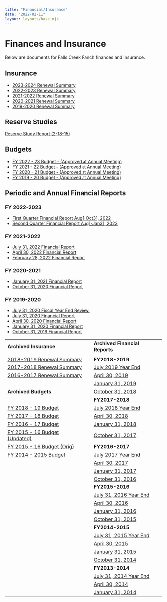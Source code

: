 ```yaml
---
title: "Financial/Insurance"
date: "2022-02-11"
layout: layouts/base.njk
---
```

# Finances and Insurance

Below are documents for Falls Creek Ranch finances and insurance.

## Insurance

- [2023-2024 Renewal Summary](/uploads/2023/02/Falls-Creek-Ranch-Insurance-Summary-2023-24.pdf)
- [2022-2023 Renewal Summary](/uploads/2022/08/FCRA-Insurance-Summary-2022-23.pdf)  
- [2021-2022 Renewal Summary](/uploads/2021/08/FCR-SF-Policy-break-down-20211.pdf)  
- [2020-2021 Renewal Summary](/uploads/2016/02/Website-Summary-for-2020-2021.docx)  
- [2019-2020 Renewal Summary](/uploads/2016/02/Website-Summary-for-2019-2020.pdf)

## Reserve Studies

[Reserve Study Report (2-18-15)](/uploads/2016/02/Reserve-Study-Report-2-18-15.pdf)

## Budgets

- [FY 2022 - 23 Budget - (Approved at Annual Meeting)](/uploads/2022/07/FCR-Final-Budget-FY-2022-23.pdf)  
- [FY 2021 - 22 Budget - (Approved at Annual Meeting)](/uploads/2021/08/FCR-FY-2022-Approved-Budget-.xlsx)  
- [FY 2020 - 21 Budget - (Approved at Annual Meeting)](/uploads/2016/02/FCR-FY-2021-Budget-6-7-20-FINAL.xlsx)  
- [FY 2019 - 20 Budget - (Approved at Annual Meeting)](/uploads/2016/02/FCR-FY2020-Budget-Revised-2-13-20.xlsx)

## Periodic and Annual Financial Reports

### FY 2022-2023

- [First Quarter Financial Report Aug1-Oct31, 2022](/uploads/2023/02/First-Quarter-Financial-Report-Aug1-Oct31-2022.pdf)
- [Second Quarter Financial Report Aug1-Jan31, 2023](/uploads/documents/financial/fcr_second_quarter_financial_report_2022_08_01_to_2023_01_31.pdf)
### FY 2021-2022

- [July 31, 2022 Financial Report](/uploads/2022/12/FY-2021-2022-Year-End-Financial-Report-11-23-22.pdf)  
- [April 30, 2022 Financial Report](/uploads/2022/05/Final-April-30-2022-Financial-Rept.pdf)  
- [February 28, 2022 Financial Report](/uploads/2022/03/FCR-Financial-Report-02-2022.pdf)

### FY 2020-2021

- [January 31, 2021 Financial Report](/uploads/2021/05/Falls-Creek-Ranch-Financials-2021-01-31.pdf)  
- [October 31, 2020 Financial Report](/uploads/2016/02/October-2020-Financials.pdf)

### FY 2019-2020

- [July 31, 2020 Fiscal Year End Review.](/uploads/2021/05/Falls-Creek-Ranch-Financial-Statements-Draft-2021-02-28.pdf)  
- [July 31, 2020 Financial Report](/uploads/2021/05/Falls-Creek-Ranch-Financial-Statements-FYE-2020-07-31.pdf)  
- [April 30, 2020 Financial Report](/uploads/2016/02/April-2020-Financials.pdf)  
- [January 31, 2020 Financial Report](/uploads/2016/02/January-2020-Financials.pdf)  
- [October 31, 2019 Financial Report](/uploads/2016/02/October-2019-Financials.pdf)

|  |  |  |
| --- | --- | --- |
| **Archived Insurance** |  | **Archived Financial Reports** |
|  |  |  |
| [2018-2019 Renewal Summary](/uploads/2016/02/2018-2019-Renewal-Summary.pdf) |  | **FY2018-2019** |
| [2017-2018 Renewal Summary](/uploads/2016/02/2017-2018-Renewal-Summary.pdf) |  | [July 2019 Year End](/uploads/2016/02/July-2019-FYE-Reports.pdf) |
| [2016-2017 Renewal Summary](/uploads/2016/02/2016-2017-Renewal-Summary.pdf) |  | [April 30, 2019](/uploads/2016/02/April-2019-Financials.pdf) |
|  |  | [January 31, 2019](/uploads/2016/02/January-2019-Financials.pdf) |
| **Archived Budgets** |  | [October 31, 2018](/uploads/2016/02/October-2018-Financials.pdf) |
|  |  | **FY2017-2018** |
| [FY 2018 - 19 Budget](/uploads/2016/02/FCR-Actual-FY18_Budget-FY19.pdf) |  | [July 2018 Year End](/uploads/2016/02/July-2018-FYE-Reports.pdf) |
| [FY 2017 - 18 Budget](/uploads/2016/02/2017-18-Budget-Final-5-26-17.pdf) |  | [April 30, 2018](/uploads/2016/02/April-2018-Financials.pdf) |
| [FY 2016 - 17 Budget](/uploads/2016/02/2016-17-Budget-Final-Approved-at-7-9-16-Annual-Meeting.pdf) |  | [January 31, 2018](/uploads/2016/02/January-2018-Financials.pdf) |
| [FY 2015 - 16 Budget (Updated)](/uploads/2016/02/2015_FCR_Annual_Budget_Updated.xls) |  | [October 31, 2017](/uploads/2016/02/October-2017-Financials.pdf) |
| [FY 2015 - 16 Budget (Orig)](/uploads/2016/02/FCR-Annual-Budget-2015-16-final-members-packet-version.xls) |  | **FY2016-2017** |
| [FY 2014 - 2015 Budget](/uploads/2016/02/2014-2015-FCR_Annual_Budget_Final.xls) |  | [July 2017 Year End](/uploads/2016/02/July-2017-FYE-Reports.pdf) |
|  |  | [April 30, 2017](/uploads/2016/02/April-30-2017-Financial-Report1.pdf) |
|  |  | [January 31, 2017](/uploads/2016/02/January-31-2017-Financial-Report.pdf) |
|  |  | [October 31, 2016](/uploads/2016/02/October-31-2016.pdf) |
|  |  | **FY2015-2016** |
|  |  | [July 31, 2016 Year End](/uploads/2016/02/July-31-2016-Fiscal-Year-End-CPA-Reviewed-Financial-Statements.pdf) |
|  |  | [April 30, 2016](/uploads/2016/02/April-30-2016-Quarterly-Financial-Report.pdf) |
|  |  | [January 31, 2016](/uploads/2016/02/January-31-2016-Financial-Report.pdf) |
|  |  | [October 31, 2015](/uploads/2016/02/October-31-2015.pdf) |
|  |  | **FY2014-2015** |
|  |  | [July 31, 2015 Year End](/uploads/2016/02/July-31-2015-Fiscal-Year-End.pdf) |
|  |  | [April 30, 2015](/uploads/2016/02/April-30-2015.pdf) |
|  |  | [January 31, 2015](/uploads/2016/02/January-31-2015-.pdf) |
|  |  | [October 31, 2014](/uploads/2016/02/October-31-2014.pdf) |
|  |  | **FY2013-2014** |
|  |  | [July 31, 2014 Year End](/uploads/2016/02/July-31-2014-Fiscal-Year-End.pdf) |
|  |  | [April 30, 2014](/uploads/2016/02/April-30-2014.pdf) |
|  |  | [January 31, 2014](/uploads/2016/02/January-31-2014.pdf) |